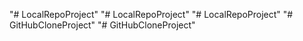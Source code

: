 "# LocalRepoProject" 
"# LocalRepoProject" 
"# LocalRepoProject" 
"# GitHubCloneProject" 
"# GitHubCloneProject" 
